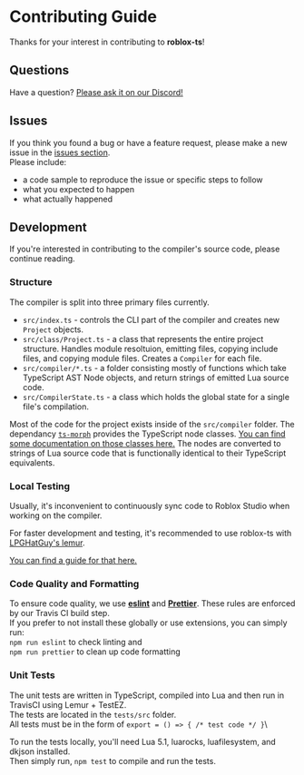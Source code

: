 # Contributing Guide
Thanks for your interest in contributing to **roblox-ts**!

## Questions
Have a question? [Please ask it on our Discord!](https://discord.gg/f6Rn6RY)

## Issues
If you think you found a bug or have a feature request, please make a new issue in the [issues section](https://github.com/roblox-ts/roblox-ts).\
Please include:
- a code sample to reproduce the issue or specific steps to follow
- what you expected to happen
- what actually happened

## Development
If you're interested in contributing to the compiler's source code, please continue reading.

### Structure
The compiler is split into three primary files currently.
- `src/index.ts` - controls the CLI part of the compiler and creates new `Project` objects.
- `src/class/Project.ts` - a class that represents the entire project structure. Handles module resoltuion, emitting files, copying include files, and copying module files. Creates a `Compiler` for each file.
- `src/compiler/*.ts` - a folder consisting mostly of functions which take TypeScript AST Node objects, and return strings of emitted Lua source code.
- `src/CompilerState.ts` - a class which holds the global state for a single file's compilation.

Most of the code for the project exists inside of the `src/compiler` folder. The dependancy [`ts-morph`](https://github.com/dsherret/ts-morph) provides the TypeScript node classes. [You can find some documentation on those classes here.](https://dsherret.github.io/ts-morph/) The nodes are converted to strings of Lua source code that is functionally identical to their TypeScript equivalents.

### Local Testing
Usually, it's inconvenient to continuously sync code to Roblox Studio when working on the compiler.

For faster development and testing, it's recommended to use roblox-ts with [LPGHatGuy's lemur](https://github.com/LPGhatguy/lemur).

[You can find a guide for that here.](https://github.com/roblox-ts/roblox-ts/wiki/Usage-with-Lemur)

### Code Quality and Formatting
To ensure code quality, we use **[eslint](https://eslint.org/)** and **[Prettier](https://prettier.io/)**. These rules are enforced by our Travis CI build step.\
If you prefer to not install these globally or use extensions, you can simply run:\
`npm run eslint` to check linting and\
`npm run prettier` to clean up code formatting

### Unit Tests
The unit tests are written in TypeScript, compiled into Lua and then run in TravisCI using Lemur + TestEZ.\
The tests are located in the `tests/src` folder.\
All tests must be in the form of `export = () => { /* test code */ }`\


To run the tests locally, you'll need Lua 5.1, luarocks, luafilesystem, and dkjson installed.\
Then simply run, `npm test` to compile and run the tests.

